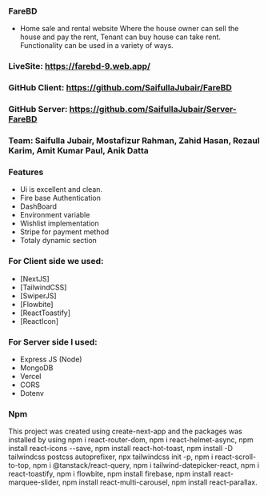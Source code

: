 ### FareBD

- Home sale and rental website
  Where the house owner can sell the house and pay the rent, Tenant can buy house can take rent. Functionality can be used in a variety of ways.

### LiveSite: https://farebd-9.web.app/

### GitHub Client: https://github.com/SaifullaJubair/FareBD

### GitHub Server: https://github.com/SaifullaJubair/Server-FareBD

### Team: Saifulla Jubair, Mostafizur Rahman, Zahid Hasan, Rezaul Karim, Amit Kumar Paul, Anik Datta

### Features

- Ui is excellent and clean.
- Fire base Authentication
- DashBoard
- Environment variable
- Wishlist implementation
- Stripe for payment method
- Totaly dynamic section

### For Client side we used:

- [NextJS]
- [TailwindCSS]
- [SwiperJS]
- [Flowbite]
- [ReactToastify]
- [ReactIcon]

### For Server side I used:

- Express JS (Node)
- MongoDB
- Vercel
- CORS
- Dotenv

### Npm

This project was created using create-next-app and the packages was installed by using
npm i react-router-dom, 
npm i react-helmet-async, 
npm install react-icons --save, 
npm install react-hot-toast, 
npm install -D tailwindcss postcss autoprefixer, 
npx tailwindcss init -p, 
npm i react-scroll-to-top, 
npm i @tanstack/react-query, 
npm i tailwind-datepicker-react, 
npm i react-toastify, 
npm i flowbite, 
npm install firebase, 
npm install react-marquee-slider, 
npm install react-multi-carousel, 
npm install react-parallax.
